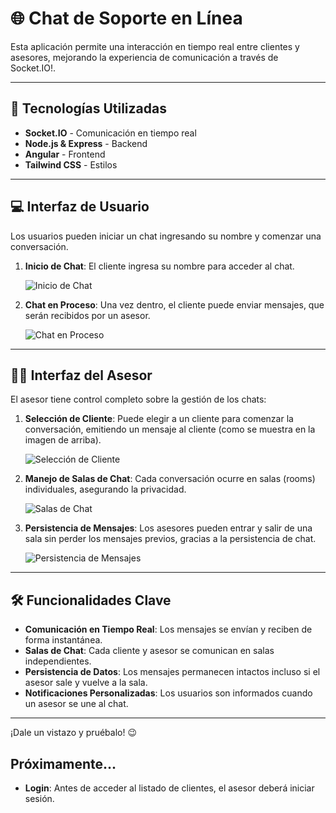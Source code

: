# 🌐 Chat de Soporte en Línea

Esta aplicación permite una interacción en tiempo real entre clientes y asesores, mejorando la experiencia de comunicación a través de Socket.IO!.

---

## 🚀 Tecnologías Utilizadas
- **Socket.IO** - Comunicación en tiempo real
- **Node.js & Express** - Backend
- **Angular** - Frontend
- **Tailwind CSS** - Estilos

---

## 💻 Interfaz de Usuario
Los usuarios pueden iniciar un chat ingresando su nombre y comenzar una conversación.

1. **Inicio de Chat**: El cliente ingresa su nombre para acceder al chat.

   ![Inicio de Chat](https://github.com/user-attachments/assets/0454f0d2-4485-4e50-81a3-a0f1d13b1c5e)

2. **Chat en Proceso**: Una vez dentro, el cliente puede enviar mensajes, que serán recibidos por un asesor.

   ![Chat en Proceso](https://github.com/user-attachments/assets/fc762ed4-9c4e-40e7-ae8d-611520a841cd)

---

## 🧑‍💼 Interfaz del Asesor
El asesor tiene control completo sobre la gestión de los chats:

1. **Selección de Cliente**: Puede elegir a un cliente para comenzar la conversación, emitiendo un mensaje al cliente (como se muestra en la imagen de arriba).

   ![Selección de Cliente](https://github.com/user-attachments/assets/a1d3c725-dc24-4fc5-9c89-090c9dbe180f)

2. **Manejo de Salas de Chat**: Cada conversación ocurre en salas (rooms) individuales, asegurando la privacidad.

   ![Salas de Chat](https://github.com/user-attachments/assets/d588710d-3794-4f30-b2dd-6eba13d2bf12)

3. **Persistencia de Mensajes**: Los asesores pueden entrar y salir de una sala sin perder los mensajes previos, gracias a la persistencia de chat.

   ![Persistencia de Mensajes](https://github.com/user-attachments/assets/61d40ff7-f5b9-4777-a694-da2a90cc099d)

---

## 🛠️ Funcionalidades Clave
- **Comunicación en Tiempo Real**: Los mensajes se envían y reciben de forma instantánea.
- **Salas de Chat**: Cada cliente y asesor se comunican en salas independientes.
- **Persistencia de Datos**: Los mensajes permanecen intactos incluso si el asesor sale y vuelve a la sala.
- **Notificaciones Personalizadas**: Los usuarios son informados cuando un asesor se une al chat.

---

¡Dale un vistazo y pruébalo! 😉

## Próximamente...
- **Login**: Antes de acceder al listado de clientes, el asesor deberá iniciar sesión.
